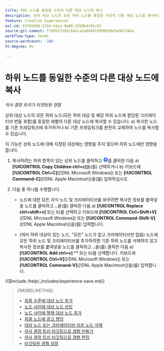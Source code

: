 ```yaml
---
title: 하위 노드를 동일한 수준의 다른 대상 노드에 복사
description: 상위 대상 노드의 모든 하위 노드를 동일한 수준의 다른 대상 노드로 복사하는 방법에 대해 알아봅니다
feature: Creative Experiences
exl-id: b3705689-57b6-41ce-9e00-2358bd195c93
source-git-commit: f7d5bf3193cb41ca2a0d4415998209e5a9b724ba
workflow-type: tm+mt
source-wordcount: '286'
ht-degree: 0%

---
```


# 하위 노드를 동일한 수준의 다른 대상 노드에 복사

*의사 결정 트리가 타겟팅된 경험*

상위 대상 노드의 모든 하위 노드(모든 하위 대상 및 해당 하위 노드에 할당된 크리에이티브 번들 포함)를 동일한 레벨의 다른 대상 노드에 복사할 수 있습니다. a) 복사한 노드를 기존 프레임워크에 추가하거나 b) 기존 프레임워크를 완전히 교체하여 노드를 복사할 수 있습니다. <!-- Give the main use case or an example to explain. -->

이 기능은 상위 노드에 대해 지정된 대상에는 영향을 주지 않으며 하위 노드에만 영향을 줍니다.

<!-- 1. [ways to get to the decision tree] -->

1. 복사하려는 하위 항목이 있는 상위 노드를 클릭하고 ![추가](/help/creative/assets/add.png "추가")를 클릭한 다음 a\) **[!UICONTROL Copy Children ctrl+c]**&#x200B;을(를) 선택하거나 b\) 키보드에 **[!UICONTROL Ctrl+C]**([!DNL Microsoft Windows]) 또는 **[!UICONTROL Command-C]**([!DNL Apple Macintosh])을(를) 입력하십시오.

1. 다음 중 하나를 수행합니다.

   * 노드에 대한 모든 자식 노드 및 크리에이티브를 바꾸려면 복사한 정보를 붙여넣을 노드를 클릭하고 **..**&#x200B;을(를) 클릭한 다음 a\) **[!UICONTROL Replace ctrl+shift+v]** 또는 b\)를 선택하고 키보드에 **[!UICONTROL Ctrl+Shift+V]**([!DNL Microsoft Windows]) 또는 **[!UICONTROL Command-Shift-V]**([!DNL Apple Macintosh])을(를) 입력합니다.

   * (여러 하위 대상이 있는 노드, &quot;모든&quot; 노드가 없고 크리에이티브만 없음) 노드에 모든 하위 노드 및 크리에이티브를 추가하려면 기존 하위 노드를 삭제하지 않고 복사한 정보를 붙여넣을 노드를 클릭하고 **..**&#x200B;을(를) 클릭한 다음 a\) **[!UICONTROL Add ctrl+v]** ** 또는 b\)를 선택합니다. 키보드에 **[!UICONTROL Ctrl+V]**([!DNL Microsoft Windows]) 또는 **[!UICONTROL Command-V]**([!DNL Apple Macintosh])을(를) 입력합니다.

<!--
1. (Optional) To save the experience, click **[!UICONTROL Save]**, and then do the following.
...

These formatted steps are inserted automatically from text in the following file in the _includes folder, which reused in multiple places.
-->

{{$include /help/_includes/experience-save.md}}

>[!MORELIKETHIS]
>
>* [최종 수준에 대상 노드 추가](experience-target-node-add-final.md)
>* [노드 사이에 대상 노드 삽입](experience-target-node-add-inner.md)
>* [노드 사이에 형제 대상 노드 추가](experience-target-node-add-sibling.md)
>* [최종 노드에 광고 할당](experience-assign-creative-bundles.md)
>* [대상 노드 또는 크리에이티브 리프 노드 삭제](/help/creative/experiences/experience-target-node-delete.md)
>* [의사 결정 트리 타깃팅으로 경험 만들기](experience-create-targeting.md)
>* [의사 결정 트리 타깃팅으로 경험 편집](experience-edit-targeting.md)
>* [타깃팅된 경험 설정](experience-settings-targeting.md)
